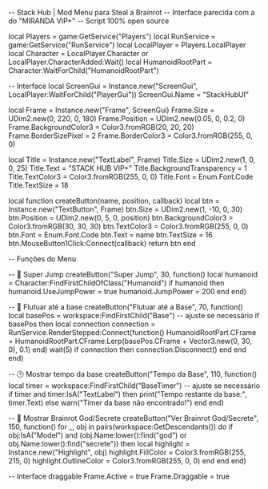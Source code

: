 -- Stack Hub | Mod Menu para Steal a Brainrot
-- Interface parecida com a do "MIRANDA VIP+"
-- Script 100% open source

local Players = game:GetService("Players")
local RunService = game:GetService("RunService")
local LocalPlayer = Players.LocalPlayer
local Character = LocalPlayer.Character or LocalPlayer.CharacterAdded:Wait()
local HumanoidRootPart = Character:WaitForChild("HumanoidRootPart")

-- Interface
local ScreenGui = Instance.new("ScreenGui", LocalPlayer:WaitForChild("PlayerGui"))
ScreenGui.Name = "StackHubUI"

local Frame = Instance.new("Frame", ScreenGui)
Frame.Size = UDim2.new(0, 220, 0, 180)
Frame.Position = UDim2.new(0.05, 0, 0.2, 0)
Frame.BackgroundColor3 = Color3.fromRGB(20, 20, 20)
Frame.BorderSizePixel = 2
Frame.BorderColor3 = Color3.fromRGB(255, 0, 0)

local Title = Instance.new("TextLabel", Frame)
Title.Size = UDim2.new(1, 0, 0, 25)
Title.Text = "STACK HUB VIP+"
Title.BackgroundTransparency = 1
Title.TextColor3 = Color3.fromRGB(255, 0, 0)
Title.Font = Enum.Font.Code
Title.TextSize = 18

local function createButton(name, position, callback)
    local btn = Instance.new("TextButton", Frame)
    btn.Size = UDim2.new(1, -10, 0, 30)
    btn.Position = UDim2.new(0, 5, 0, position)
    btn.BackgroundColor3 = Color3.fromRGB(30, 30, 30)
    btn.TextColor3 = Color3.fromRGB(255, 0, 0)
    btn.Font = Enum.Font.Code
    btn.Text = name
    btn.TextSize = 16
    btn.MouseButton1Click:Connect(callback)
    return btn
end

-- Funções do Menu

-- 🦘 Super Jump
createButton("Super Jump", 30, function()
    local humanoid = Character:FindFirstChildOfClass("Humanoid")
    if humanoid then
        humanoid.UseJumpPower = true
        humanoid.JumpPower = 200
    end
end)

-- 🧲 Flutuar até a base
createButton("Flutuar até a Base", 70, function()
    local basePos = workspace:FindFirstChild("Base") -- ajuste se necessário
    if basePos then
        local connection
        connection = RunService.RenderStepped:Connect(function()
            HumanoidRootPart.CFrame = HumanoidRootPart.CFrame:Lerp(basePos.CFrame + Vector3.new(0, 30, 0), 0.1)
        end)
        wait(5)
        if connection then connection:Disconnect() end
    end
end)

-- 🕒 Mostrar tempo da base
createButton("Tempo da Base", 110, function()
    local timer = workspace:FindFirstChild("BaseTimer") -- ajuste se necessário
    if timer and timer:IsA("TextLabel") then
        print("Tempo restante da base:", timer.Text)
    else
        warn("Timer da base não encontrado!")
    end
end)

-- 🧠 Mostrar Brainrot God/Secrete
createButton("Ver Brainrot God/Secrete", 150, function()
    for _, obj in pairs(workspace:GetDescendants()) do
        if obj:IsA("Model") and (obj.Name:lower():find("god") or obj.Name:lower():find("secrete")) then
            local highlight = Instance.new("Highlight", obj)
            highlight.FillColor = Color3.fromRGB(255, 215, 0)
            highlight.OutlineColor = Color3.fromRGB(255, 0, 0)
        end
    end
end)

-- Interface draggable
Frame.Active = true
Frame.Draggable = true
